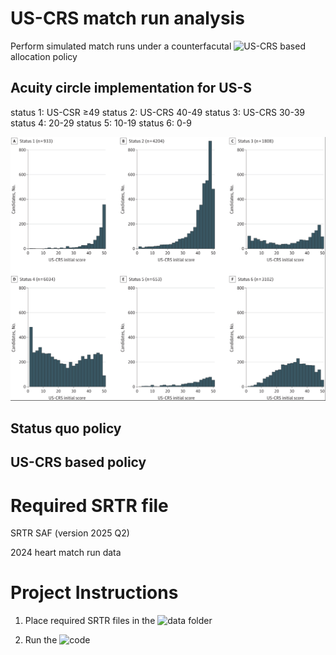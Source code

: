 # US-CRS match run analysis

Perform simulated match runs under a counterfacutal ![US-CRS](https://jamanetwork.com/journals/jama/fullarticle/2814884) based allocation policy


## Acuity circle implementation for US-S


status 1: US-CSR ≥49
status 2: US-CRS 40-49
status 3: US-CRS 30-39
status 4: 20-29
status 5: 10-19
status 6: 0-9

![US-CRS distribution by status](references/US_CRS_distribution.png)

## Status quo policy



## US-CRS based policy


# Required SRTR file

SRTR SAF (version 2025 Q2)

2024 heart match run data 

# Project Instructions

1. Place required SRTR files in the ![data](data) folder

2. Run the ![code](code)
